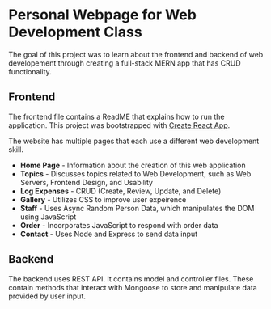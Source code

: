 # Personal Webpage for Web Development Class

The goal of this project was to learn about the frontend and backend of web developement through creating a full-stack MERN app that has CRUD functionality.

## Frontend
The frontend file contains a ReadME that explains how to run the application. This project was bootstrapped with [Create React App](https://github.com/facebook/create-react-app).

The website has multiple pages that each use a different web development skill.
* **Home Page** - Information about the creation of this web application
* **Topics** - Discusses topics related to Web Development, such as Web Servers, Frontend Design, and Usability
* **Log Expenses** - CRUD (Create, Review, Update, and Delete)
* **Gallery** - Utilizes CSS to improve user expeirence
* **Staff** - Uses Async Random Person Data, which manipulates the DOM using JavaScript
* **Order** - Incorporates JavaScript to respond with order data
* **Contact** - Uses Node and Express to send data input

## Backend
The backend uses REST API. It contains model and controller files. These contain methods that interact with Mongoose to store and manipulate data provided by user input.

